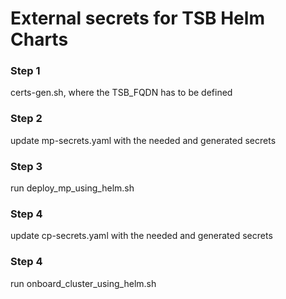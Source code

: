 # External secrets for TSB Helm Charts

### Step 1

certs-gen.sh, where the TSB_FQDN has to be defined

### Step 2

update mp-secrets.yaml with the needed and generated secrets

### Step 3

run deploy_mp_using_helm.sh

### Step 4

update cp-secrets.yaml with the needed and generated secrets

### Step 4

run onboard_cluster_using_helm.sh
